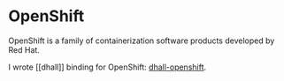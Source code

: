 # OpenShift

OpenShift is a family of containerization software products developed by Red Hat.

I wrote [[dhall]] binding for OpenShift: [dhall-openshift](https://github.com/TristanCacqueray/dhall-openshift).
